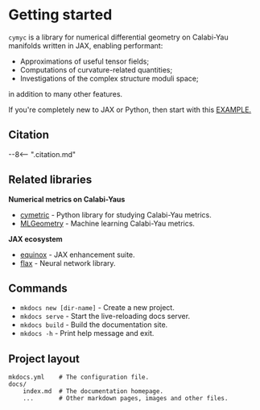 # Getting started

`cymyc` is a library for numerical differential geometry on Calabi-Yau manifolds written in JAX, enabling performant:

* Approximations of useful tensor fields;
* Computations of curvature-related quantities;
* Investigations of the complex structure moduli space;

in addition to many other features. 

If you're completely new to JAX or Python, then start with this [EXAMPLE.](basics.md)

## Citation
--8<-- ".citation.md"

## Related libraries

**Numerical metrics on Calabi-Yaus**

* [cymetric]() - Python library for studying Calabi-Yau metrics.
* [MLGeometry](https://github.com/yidiq7/MLGeometry) - Machine learning Calabi-Yau metrics.

**JAX ecosystem**

* [equinox](https://github.com/patrick-kidger/equinox) - JAX enhancement suite.
* [flax](https://github.com/google/flax) - Neural network library.


## Commands

* `mkdocs new [dir-name]` - Create a new project.
* `mkdocs serve` - Start the live-reloading docs server.
* `mkdocs build` - Build the documentation site.
* `mkdocs -h` - Print help message and exit.

## Project layout

    mkdocs.yml    # The configuration file.
    docs/
        index.md  # The documentation homepage.
        ...       # Other markdown pages, images and other files.
